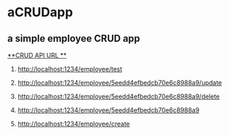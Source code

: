 # aCRUDapp

a simple employee CRUD app
---------------------------

<u>

**CRUD API URL **

1. http://localhost:1234/employee/test

1. http://localhost:1234/employee/5eedd4efbedcb70e6c8988a9/update

1. http://localhost:1234/employee/5eedd4efbedcb70e6c8988a9/delete

1. http://localhost:1234/employee/5eedd4efbedcb70e6c8988a9

1. http://localhost:1234/employee/create

